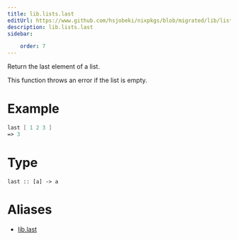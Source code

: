 ```yaml
---
title: lib.lists.last
editUrl: https://www.github.com/hsjobeki/nixpkgs/blob/migrated/lib/lists.nix#L1003C10
description: lib.lists.last
sidebar:

    order: 7
---
```


Return the last element of a list.

This function throws an error if the list is empty.

# Example

```nix
last [ 1 2 3 ]
=> 3
```

# Type

```
last :: [a] -> a
```


# Aliases

- [lib.last](/nix-doc-comments/reference/lib/lib-last)


